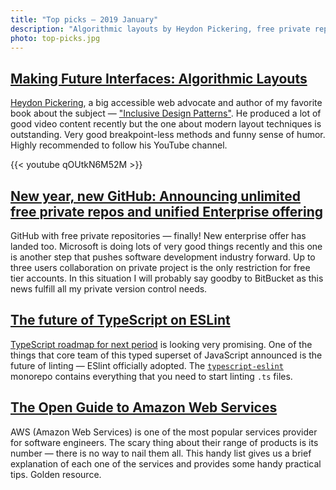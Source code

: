 ```yaml
---
title: "Top picks — 2019 January"
description: "Algorithmic layouts by Heydon Pickering, free private repos on GitHub, the future of TypeScript linting and AWS services explained."
photo: top-picks.jpg
---
```


## [Making Future Interfaces: Algorithmic Layouts](https://youtu.be/qOUtkN6M52M)

[Heydon Pickering](https://twitter.com/heydonworks), a big accessible web advocate and author of my favorite book about the subject — ["Inclusive Design Patterns"](https://shop.smashingmagazine.com/products/inclusive-design-patterns). He produced a lot of good video content recently but the one about modern layout techniques is outstanding. Very good breakpoint-less methods and funny sense of humor. Highly recommended to follow his YouTube channel.

{{< youtube qOUtkN6M52M >}}

## [New year, new GitHub: Announcing unlimited free private repos and unified Enterprise offering](https://blog.github.com/2019-01-07-new-year-new-github/)

GitHub with free private repositories — finally! New enterprise offer has landed too. Microsoft is doing lots of very good things recently and this one is another step that pushes software development industry forward. Up to three users collaboration on private project is the only restriction for free tier accounts. In this situation I will probably say goodby to BitBucket as this news fulfill all my private version control needs.

## [The future of TypeScript on ESLint](https://eslint.org/blog/2019/01/future-typescript-eslint)

[TypeScript roadmap for next period](https://github.com/Microsoft/TypeScript/issues/29288) is looking very promising. One of the things that core team of this typed superset of JavaScript announced is the future of linting — ESlint officially adopted. The [`typescript-eslint`](https://github.com/typescript-eslint/typescript-eslint) monorepo contains everything that you need to start linting `.ts` files.

## [The Open Guide to Amazon Web Services](https://github.com/open-guides/og-aws)

AWS (Amazon Web Services) is one of the most popular services provider for software engineers. The scary thing about their range of products is its number — there is no way to nail them all. This handy list gives us a brief explanation of each one of the services and provides some handy practical tips. Golden resource.
